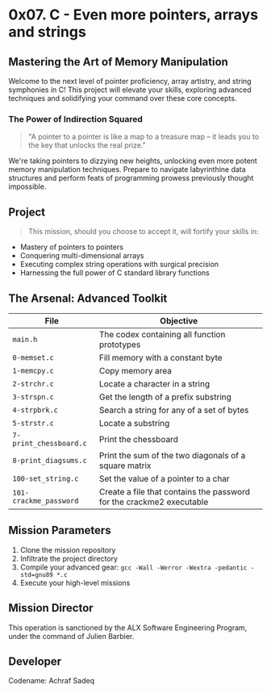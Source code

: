  # 0x07. C - Even more pointers, arrays and strings

## Mastering the Art of Memory Manipulation

Welcome to the next level of pointer proficiency, array artistry, and string symphonies in C! This project will elevate your skills, exploring advanced techniques and solidifying your command over these core concepts.

### The Power of Indirection Squared

> "A pointer to a pointer is like a map to a treasure map – it leads you to the key that unlocks the real prize."

We're taking pointers to dizzying new heights, unlocking even more potent memory manipulation techniques. Prepare to navigate labyrinthine data structures and perform feats of programming prowess previously thought impossible.

## Project 

> This mission, should you choose to accept it, will fortify your skills in:

* Mastery of pointers to pointers
* Conquering multi-dimensional arrays
* Executing complex string operations with surgical precision
* Harnessing the full power of C standard library functions

## The Arsenal: Advanced Toolkit

| File | Objective |
|------|-----------|
| `main.h` | The codex containing all function prototypes |
| `0-memset.c` | Fill memory with a constant byte |
| `1-memcpy.c` | Copy memory area |
| `2-strchr.c` | Locate a character in a string |
| `3-strspn.c` | Get the length of a prefix substring |
| `4-strpbrk.c` | Search a string for any of a set of bytes |
| `5-strstr.c` | Locate a substring |
| `7-print_chessboard.c` | Print the chessboard |
| `8-print_diagsums.c` | Print the sum of the two diagonals of a square matrix |
| `100-set_string.c` | Set the value of a pointer to a char |
| `101-crackme_password` | Create a file that contains the password for the crackme2 executable |

## Mission Parameters

1. Clone the mission repository
2. Infiltrate the project directory
3. Compile your advanced gear: `gcc -Wall -Werror -Wextra -pedantic -std=gnu89 *.c`
4. Execute your high-level missions

## Mission Director

This operation is sanctioned by the ALX Software Engineering Program, under the command of Julien Barbier.

## Developer

Codename: Achraf Sadeq
